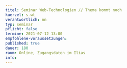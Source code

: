 ```yaml
---
titel: Seminar Web-Technologien // Thema kommt noch
kuerzel: s-wt
verantwortlich: nn
typ: seminar
pflicht: false
termine: 2021-07-12 13:00
empfohlene-voraussetzungen: 
published: true
dauer: 180
raum: Online, Zugangsdaten im Ilias
info: 
---
```

